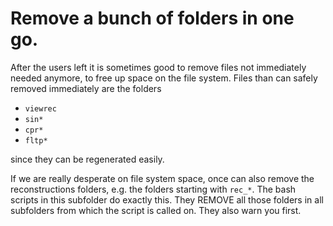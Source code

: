 # Remove a bunch of folders in one go.

After the users left it is sometimes good to remove files not immediately needed anymore, to free up space on the file system.
Files than can safely removed immediately are the folders

- `viewrec` 
- `sin*`
- `cpr*`
- `fltp*`

since they can be regenerated easily.

If we are really desperate on file system space, once can also remove the reconstructions folders, e.g. the folders starting with `rec_*`.
The bash scripts in this subfolder do exactly this.
They REMOVE all those folders in all subfolders from which the script is called on.
They also warn you first.
